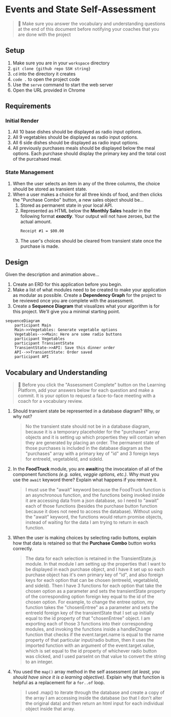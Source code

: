 # Events and State Self-Assessment

> 🧨 Make sure you answer the vocabulary and understanding questions at the end of this document before notifying your coaches that you are done with the project

## Setup

1. Make sure you are in your `workspace` directory
1. `git clone {github repo SSH string}`
1. `cd` into the directory it creates
1. `code .` to open the project code
1. Use the `serve` command to start the web server
1. Open the URL provided in Chrome

## Requirements

### Initial Render

1. All 10 base dishes should be displayed as radio input options.
1. All 9 vegetables should be displayed as radio input options.
1. All 6 side dishes should be displayed as radio input options.
1. All previously purchases meals should be displayed below the meal options. Each purchase should display the primary key and the total cost of the purcahsed meal.

### State Management

1. When the user selects an item in any of the three columns, the choice should be stored as transient state.
1. When a user makes a choice for all three kinds of food, and then clicks the "Purchase Combo" button, a new sales object should be...
    1. Stored as permanent state in your local API.
    1. Represented as HTML below the **Monthly Sales** header in the following format **_exactly_**. Your output will not have zeroes, but the actual amount.
        ```html
        Receipt #1 = $00.00
        ```
   1. The user's choices should be cleared from transient state once the purchase is made.

## Design

Given the description and animation above...

1. Create an ERD for this application before you begin.
1. Make a list of what modules need to be created to make your application as modular as possible. Create a **Dependency Graph** for the project to be reviewed once you are complete with the assessment.
1. Create a **Sequence Diagram** that visualizes what your algorithm is for this project. We'll give you a minimal starting point.

```mermaid
sequenceDiagram
    participant Main
    Main->>Vegetables: Generate vegetable options
    Vegetables-->>Main: Here are some radio buttons
    participant Vegetables
    participant TransientState
    TransientState->>API: Save this dinner order
    API-->>TransientState: Order saved
    participant API
```

## Vocabulary and Understanding

> 🧨 Before you click the "Assessment Complete" button on the Learning Platform, add your answers below for each question and make a commit. It is your option to request a face-to-face meeting with a coach for a vocabulary review.

1. Should transient state be represented in a database diagram? Why, or why not?
   > No the transient state should not be in a database diagram, because it is a temporary placeholder for the "purchases" array objects and it is setting up which properties they will contain when they are generated by placing an order. The permanent state of those purchases is included in the database diagram as the "purchases" array with a primary key of "id" and 3 foreign keys for entreeId, vegetableId, and sideId. 

2. In the **FoodTruck** module, you are **await**ing the invocataion of all of the component functions _(e.g. sales, veggie options, etc.)_. Why must you use the `await` keyword there? Explain what happens if you remove it.
   > I must use the "await" keyword because the FoodTruck function is an asynchronous function, and the functions being invoked inside it are accessing data from a json database, so I need to "await" each of those functions (besides the purchase button function because it does not need to access the database). Without using the "await" keyword, the functions would return promise objects, instead of waiting for the data I am trying to return in each function.

3. When the user is making choices by selecting radio buttons, explain how that data is retained so that the **Purchase Combo** button works correctly.
   > The data for each selection is retained in the TransientState.js module. In that module I am setting up the properties that I want to be displayed in each purchase object, and I have it set up so each purchase object has it's own primary key of "id", and also foreign keys for each option that can be chosen (entreeId, vegetableId, and sideId). Then I have 3 functions for each option that take the chosen option as a parameter and sets the transientState property of the corresponding option foreign key equal to the id of the chosen option. For example, to change the entree option, my function takes the "chosenEntree" as a parameter and sets the entreeId foreign key of the transientState that I set up initially equal to the id property of that "chosenEntree" object. I am exporting each of those 3 functions into their corresponding modules, and invoking the functions inside a handleChange function that checks if the event.target.name is equal to the name property of that particular input/radio button, then it uses the imported function with an argument of the event.target.value, which is set equal to the id property of whichever radio button was clicked, and I used parseInt on that value to convert the string to an integer.

4. You used the `map()` array method in the self assessment _(at least, you should have since it is a learning objective)_. Explain why that function is helpful as a replacement for a `for..of` loop.
   > I used .map() to iterate through the database and create a copy of the array I am accessing inside the database (so that I don't alter the original data) and then return an html input for each individual object inside that array.
